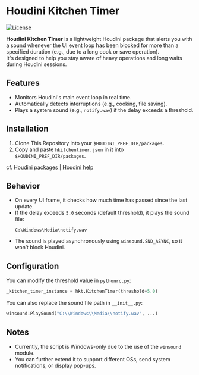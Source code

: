 # Houdini Kitchen Timer
[![License](https://img.shields.io/badge/License-Apache%202.0-blue.svg)](https://github.com/tanitta/hkitchentimer/blob/main/LICENSE)

**Houdini Kitchen Timer** is a lightweight Houdini package that alerts you with a sound whenever the UI event loop has been blocked for more than a specified duration (e.g., due to a long cook or save operation).  
It's designed to help you stay aware of heavy operations and long waits during Houdini sessions.

## Features

- Monitors Houdini's main event loop in real time.
- Automatically detects interruptions (e.g., cooking, file saving).
- Plays a system sound (e.g., `notify.wav`) if the delay exceeds a threshold.

## Installation

1. Clone This Repository into your `$HOUDINI_PREF_DIR/packages`.
2. Copy and paste `hkitchentimer.json` in it into `$HOUDINI_PREF_DIR/packages`.

cf. [Houdini packages | Houdini help](https://www.sidefx.com/docs/houdini/ref/plugins.html)

## Behavior

- On every UI frame, it checks how much time has passed since the last update.
- If the delay exceeds `5.0` seconds (default threshold), it plays the sound file:
  ```
  C:\Windows\Media\notify.wav
  ```
- The sound is played asynchronously using `winsound.SND_ASYNC`, so it won’t block Houdini.

## Configuration

You can modify the threshold value in `pythonrc.py`:

```python
_kitchen_timer_instance = hkt.KitchenTimer(threshold=5.0)
```

You can also replace the sound file path in `__init__.py`:

```python
winsound.PlaySound("C:\\Windows\\Media\\notify.wav", ...)
```

## Notes

- Currently, the script is Windows-only due to the use of the `winsound` module.
- You can further extend it to support different OSs, send system notifications, or display pop-ups.

